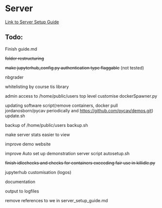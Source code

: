 # Server

[Link to Server Setup Guide](https://github.com/PyCav/Server/blob/master/server_setup_guide.md)


## Todo:

Finish guide.md

~~folder restructuring~~

~~make jupyterhub_config.py authentication type flaggable~~ (not tested)

nbgrader

whitelisting by course tis library

admin access to /home/public/users top level customise dockerSpawner.py

updating software script(remove containers, docker pull jordanosborn/pycav periodically and https://github.com/pycav/demos.git) update.sh

backup of /home/public/users backup.sh

make server stats easier to view

improve demo website

improve Auto set up demonstration server script autosetup.sh

~~finish idlechecks and checks for containers exceeding fair use in killidle.py~~

jupyterhub customisation (logos)

documentation

output to logfiles

remove references to we in server_setup_guide.md



